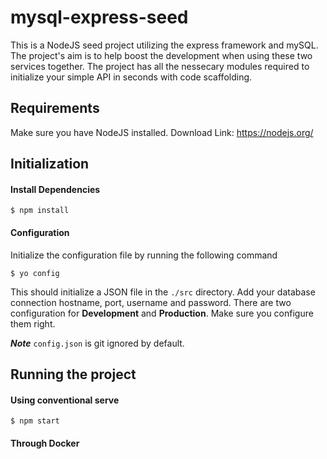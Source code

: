# mysql-express-seed

This is a NodeJS seed project utilizing the express framework and mySQL. The project's aim is to help boost the development when using these two services together. The project has all the nessecary modules required to initialize your simple API in seconds with code scaffolding.

## Requirements
Make sure you have NodeJS installed.
Download Link: https://nodejs.org/

## Initialization
#### Install Dependencies
```
$ npm install
```

#### Configuration
Initialize the configuration file by running the following command
```
$ yo config
```
This should initialize a JSON file in the `./src` directory. Add your database connection hostname, port, username and password.
There are two configuration for **Development** and **Production**. Make sure you configure them right.

***Note*** `config.json` is git ignored by default.

## Running the project
#### Using conventional serve
```
$ npm start
```

#### Through Docker
